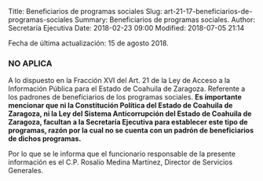 Title: Beneficiarios de programas sociales
Slug: art-21-17-beneficiarios-de-programas-sociales
Summary: Beneficiarios de programas sociales.
Author: Secretaría Ejecutiva
Date: 2018-02-23 09:00
Modified: 2018-07-05 21:14


Fecha de última actualización: 15 de agosto 2018.

### NO APLICA

A lo dispuesto en la Fracción XVI del Art. 21 de la Ley de Acceso a la
Información Pública para el Estado de Coahuila de Zaragoza. Referente a
los padrones de beneficiarios de los programas sociales. **Es importante
mencionar que ni la Constitución Política del Estado de Coahuila de
Zaragoza, ni la Ley del Sistema Anticorrupción del Estado de Coahuila
de Zaragoza, facultan a la Secretaría Ejecutiva  para establecer este
tipo de programas, razón por la cual no se cuenta con un padrón de
beneficiarios de dichos programas.**

Por lo que se le informa que el funcionario responsable de la presente
información es el C.P. Rosalío Medina Martínez, Director de Servicios
Generales.
